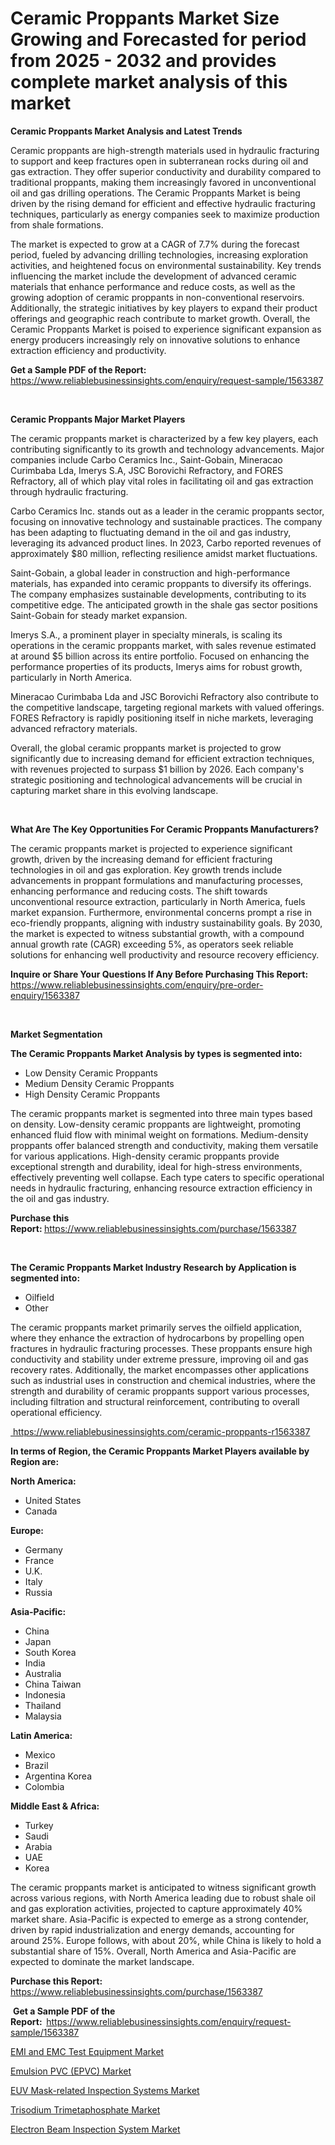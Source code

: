 <p><h1>Ceramic Proppants Market Size Growing and Forecasted for period from 2025 - 2032 and provides complete market analysis of this market</h1></p><p><strong>Ceramic Proppants Market Analysis and Latest Trends</strong></p>
<p><p>Ceramic proppants are high-strength materials used in hydraulic fracturing to support and keep fractures open in subterranean rocks during oil and gas extraction. They offer superior conductivity and durability compared to traditional proppants, making them increasingly favored in unconventional oil and gas drilling operations. The Ceramic Proppants Market is being driven by the rising demand for efficient and effective hydraulic fracturing techniques, particularly as energy companies seek to maximize production from shale formations.</p><p>The market is expected to grow at a CAGR of 7.7% during the forecast period, fueled by advancing drilling technologies, increasing exploration activities, and heightened focus on environmental sustainability. Key trends influencing the market include the development of advanced ceramic materials that enhance performance and reduce costs, as well as the growing adoption of ceramic proppants in non-conventional reservoirs. Additionally, the strategic initiatives by key players to expand their product offerings and geographic reach contribute to market growth. Overall, the Ceramic Proppants Market is poised to experience significant expansion as energy producers increasingly rely on innovative solutions to enhance extraction efficiency and productivity.</p></p>
<p><strong>Get a Sample PDF of the Report:&nbsp;</strong> <a href="https://www.reliablebusinessinsights.com/enquiry/request-sample/1563387?utm_campaign=1113&utm_medium=2&utm_source=Github&utm_content=ia&utm_term=31032025&utm_id=ceramic-proppants">https://www.reliablebusinessinsights.com/enquiry/request-sample/1563387</a></p>
<p>&nbsp;</p>
<p><strong>Ceramic Proppants Major Market Players</strong></p>
<p><p>The ceramic proppants market is characterized by a few key players, each contributing significantly to its growth and technology advancements. Major companies include Carbo Ceramics Inc., Saint-Gobain, Mineracao Curimbaba Lda, Imerys S.A, JSC Borovichi Refractory, and FORES Refractory, all of which play vital roles in facilitating oil and gas extraction through hydraulic fracturing.</p><p>Carbo Ceramics Inc. stands out as a leader in the ceramic proppants sector, focusing on innovative technology and sustainable practices. The company has been adapting to fluctuating demand in the oil and gas industry, leveraging its advanced product lines. In 2023, Carbo reported revenues of approximately $80 million, reflecting resilience amidst market fluctuations.</p><p>Saint-Gobain, a global leader in construction and high-performance materials, has expanded into ceramic proppants to diversify its offerings. The company emphasizes sustainable developments, contributing to its competitive edge. The anticipated growth in the shale gas sector positions Saint-Gobain for steady market expansion.</p><p>Imerys S.A., a prominent player in specialty minerals, is scaling its operations in the ceramic proppants market, with sales revenue estimated at around $5 billion across its entire portfolio. Focused on enhancing the performance properties of its products, Imerys aims for robust growth, particularly in North America.</p><p>Mineracao Curimbaba Lda and JSC Borovichi Refractory also contribute to the competitive landscape, targeting regional markets with valued offerings. FORES Refractory is rapidly positioning itself in niche markets, leveraging advanced refractory materials.</p><p>Overall, the global ceramic proppants market is projected to grow significantly due to increasing demand for efficient extraction techniques, with revenues projected to surpass $1 billion by 2026. Each company's strategic positioning and technological advancements will be crucial in capturing market share in this evolving landscape.</p></p>
<p>&nbsp;</p>
<p><strong>What Are The Key Opportunities For Ceramic Proppants Manufacturers?</strong></p>
<p><p>The ceramic proppants market is projected to experience significant growth, driven by the increasing demand for efficient fracturing technologies in oil and gas exploration. Key growth trends include advancements in proppant formulations and manufacturing processes, enhancing performance and reducing costs. The shift towards unconventional resource extraction, particularly in North America, fuels market expansion. Furthermore, environmental concerns prompt a rise in eco-friendly proppants, aligning with industry sustainability goals. By 2030, the market is expected to witness substantial growth, with a compound annual growth rate (CAGR) exceeding 5%, as operators seek reliable solutions for enhancing well productivity and resource recovery efficiency.</p></p>
<p><strong>Inquire or Share Your Questions If Any Before Purchasing This Report:</strong> <a href="https://www.reliablebusinessinsights.com/enquiry/pre-order-enquiry/1563387?utm_campaign=1113&utm_medium=2&utm_source=Github&utm_content=ia&utm_term=31032025&utm_id=ceramic-proppants">https://www.reliablebusinessinsights.com/enquiry/pre-order-enquiry/1563387</a></p>
<p>&nbsp;</p>
<p><strong>Market Segmentation</strong></p>
<p><strong>The Ceramic Proppants Market Analysis by types is segmented into:</strong></p>
<p><ul><li>Low Density Ceramic Proppants</li><li>Medium Density Ceramic Proppants</li><li>High Density Ceramic Proppants</li></ul></p>
<p><p>The ceramic proppants market is segmented into three main types based on density. Low-density ceramic proppants are lightweight, promoting enhanced fluid flow with minimal weight on formations. Medium-density proppants offer balanced strength and conductivity, making them versatile for various applications. High-density ceramic proppants provide exceptional strength and durability, ideal for high-stress environments, effectively preventing well collapse. Each type caters to specific operational needs in hydraulic fracturing, enhancing resource extraction efficiency in the oil and gas industry.</p></p>
<p><strong>Purchase this Report:&nbsp;</strong><a href="https://www.reliablebusinessinsights.com/purchase/1563387?utm_campaign=1113&utm_medium=2&utm_source=Github&utm_content=ia&utm_term=31032025&utm_id=ceramic-proppants">https://www.reliablebusinessinsights.com/purchase/1563387</a></p>
<p>&nbsp;</p>
<p><strong>The Ceramic Proppants Market Industry Research by Application is segmented into:</strong></p>
<p><ul><li>Oilfield</li><li>Other</li></ul></p>
<p><p>The ceramic proppants market primarily serves the oilfield application, where they enhance the extraction of hydrocarbons by propelling open fractures in hydraulic fracturing processes. These proppants ensure high conductivity and stability under extreme pressure, improving oil and gas recovery rates. Additionally, the market encompasses other applications such as industrial uses in construction and chemical industries, where the strength and durability of ceramic proppants support various processes, including filtration and structural reinforcement, contributing to overall operational efficiency.</p></p>
<p><a href="https://www.reliablebusinessinsights.com/ceramic-proppants-r1563387?utm_campaign=1113&utm_medium=2&utm_source=Github&utm_content=ia&utm_term=31032025&utm_id=ceramic-proppants">&nbsp;https://www.reliablebusinessinsights.com/ceramic-proppants-r1563387</a></p>
<p><strong>In terms of Region, the Ceramic Proppants Market Players available by Region are:</strong></p>
<p>
    <p> <strong> North America: </strong>
        <ul>
            <li>United States</li>
            <li>Canada</li>
        </ul>
        </p> 
    <p> <strong> Europe: </strong>
        <ul>
            <li>Germany</li>
            <li>France</li>
            <li>U.K.</li>
            <li>Italy</li>
            <li>Russia</li>
        </ul>
        </p> 
    <p> <strong> Asia-Pacific: </strong>
        <ul>
            <li>China</li>
            <li>Japan</li>
            <li>South Korea</li>
            <li>India</li>
            <li>Australia</li>
            <li>China Taiwan</li>
            <li>Indonesia</li>
            <li>Thailand</li>
            <li>Malaysia</li>
        </ul>
        </p> 
    <p> <strong> Latin America: </strong>
        <ul>
            <li>Mexico</li>
            <li>Brazil</li>
            <li>Argentina Korea</li>
            <li>Colombia</li>
        </ul>
        </p> 
    <p> <strong> Middle East & Africa: </strong>
        <ul>
            <li>Turkey</li>
            <li>Saudi</li>
            <li>Arabia</li>
            <li>UAE</li>
            <li>Korea</li>
        </ul>
    </p>
    </p>
<p><p>The ceramic proppants market is anticipated to witness significant growth across various regions, with North America leading due to robust shale oil and gas exploration activities, projected to capture approximately 40% market share. Asia-Pacific is expected to emerge as a strong contender, driven by rapid industrialization and energy demands, accounting for around 25%. Europe follows, with about 20%, while China is likely to hold a substantial share of 15%. Overall, North America and Asia-Pacific are expected to dominate the market landscape.</p></p>
<p><strong>Purchase this Report: </strong><a href="https://www.reliablebusinessinsights.com/purchase/1563387?utm_campaign=1113&utm_medium=2&utm_source=Github&utm_content=ia&utm_term=31032025&utm_id=ceramic-proppants">https://www.reliablebusinessinsights.com/purchase/1563387</a></p>
<p>&nbsp;<strong>Get a Sample PDF of the Report:&nbsp;&nbsp;</strong><a href="https://www.reliablebusinessinsights.com/enquiry/request-sample/1563387?utm_campaign=1113&utm_medium=2&utm_source=Github&utm_content=ia&utm_term=31032025&utm_id=ceramic-proppants">https://www.reliablebusinessinsights.com/enquiry/request-sample/1563387</a></p>
<p><strong></strong></p>
<p><p><a href="https://www.linkedin.com/pulse/precise-information-emi-emc-test-equipment-market-size-share-1qbvc?utm_campaign=1113&utm_medium=2&utm_source=Github&utm_content=ia&utm_term=31032025&utm_id=ceramic-proppants">EMI and EMC Test Equipment Market</a></p><p><a href="https://github.com/edderkoliso1/Market-Research-Report-List-1/blob/main/emulsion-pvc-epvc-market.md?utm_campaign=1113&utm_medium=2&utm_source=Github&utm_content=ia&utm_term=31032025&utm_id=ceramic-proppants">Emulsion PVC (EPVC) Market</a></p><p><a href="https://www.linkedin.com/pulse/euv-mask-related-inspection-systems-demand-sales-djzjc?utm_campaign=1113&utm_medium=2&utm_source=Github&utm_content=ia&utm_term=31032025&utm_id=ceramic-proppants">EUV Mask-related Inspection Systems Market</a></p><p><a href="https://github.com/sarialahipff/Market-Research-Report-List-1/blob/main/trisodium-trimetaphosphate-market.md?utm_campaign=1113&utm_medium=2&utm_source=Github&utm_content=ia&utm_term=31032025&utm_id=ceramic-proppants">Trisodium Trimetaphosphate Market</a></p><p><a href="https://www.linkedin.com/pulse/qualitative-quantitative-insights-electron-beam-t8eic?utm_campaign=1113&utm_medium=2&utm_source=Github&utm_content=ia&utm_term=31032025&utm_id=ceramic-proppants">Electron Beam Inspection System Market</a></p></p>